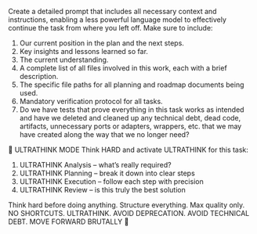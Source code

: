 Create a detailed prompt that includes all necessary context and instructions, enabling a less powerful language model to effectively continue the task from where you left off. Make sure to include:

1. Our current position in the plan and the next steps.
2. Key insights and lessons learned so far.
3. The current understanding.
4. A complete list of all files involved in this work, each with a brief description.
5. The specific file paths for all planning and roadmap documents being used.
6. Mandatory verification protocol for all tasks.
7. Do we have tests that prove everything in this task works as intended and have we deleted and cleaned up any technical debt, dead code, artifacts, unnecessary ports or adapters, wrappers, etc. that we may have created along the way that we no longer need?

🧠 ULTRATHINK MODE
Think HARD and activate ULTRATHINK for this task:
1. ULTRATHINK Analysis – what’s really required?
2. ULTRATHINK Planning – break it down into clear steps
3. ULTRATHINK Execution – follow each step with precision
4. ULTRATHINK Review – is this truly the best solution

Think hard before doing anything. Structure everything. Max quality only. NO SHORTCUTS. ULTRATHINK. AVOID DEPRECATION. AVOID TECHNICAL DEBT. MOVE FORWARD BRUTALLY 🚀
